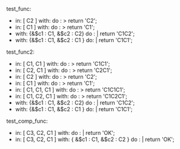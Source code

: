 test_func:
 - in: [ C2 ]
   with:
   do : >
      return 'C2';
 - in: [ C1 ]
   with:
   do : >
      return 'C1';
 - with: {&$c1 : C1, &$c2 : C2}
   do : |
      return 'C1C2';
 - with: {&$c1 : C1, &$c2 : C1 }
   do: |
      return 'C1C1';

test_func2:
 - in: [ C1, C1 ]
   with:
   do : >
      return 'C1C1';
 - in: [ C2, C1 ]
   with:
   do : >
      return 'C2C1';
 - in: [ C2 ]
   with:
   do : >
      return 'C2';
 - in: [ C1 ]
   with:
   do : >
      return 'C1';
 - in: [ C1, C1, C1 ]
   with:
   do : >
      return 'C1C1C1';
 - in: [ C1, C2, C1 ]
   with:
   do : >
      return 'C1C2C1';
 - with: {&$c1 : C1, &$c2 : C2}
   do : |
      return 'C1C2';
 - with: {&$c1 : C1, &$c2 : C1 }
   do: |
      return 'C1C1';


test_comp_func:
  - in: [ C3, C2, C1 ]
    with:
    do : |
      return 'OK';
  - in: [ C3, C2, C1 ]
    with: { &$c1 : C1, &$c2 : C2 }
    do : |
      return 'OK';

